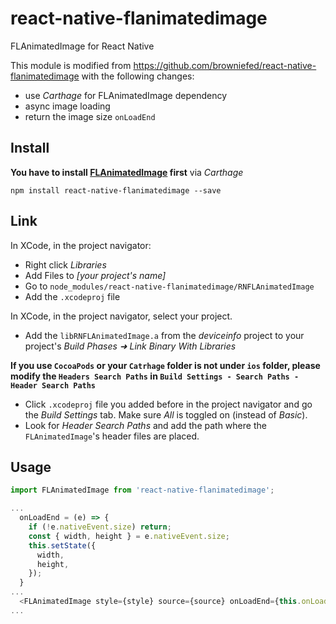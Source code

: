 # react-native-flanimatedimage
FLAnimatedImage for React Native

This module is modified from https://github.com/browniefed/react-native-flanimatedimage with the following changes: 
* use _Carthage_ for FLAnimatedImage dependency
* async image loading
* return the image size `onLoadEnd`

## Install

**You have to install [FLAnimatedImage](https://github.com/Flipboard/FLAnimatedImage) first** via _Carthage_

```shell
npm install react-native-flanimatedimage --save
```

## Link

In XCode, in the project navigator:
- Right click _Libraries_
- Add Files to _[your project's name]_
- Go to `node_modules/react-native-flanimatedimage/RNFLAnimatedImage`
- Add the `.xcodeproj` file

In XCode, in the project navigator, select your project.
- Add the `libRNFLAnimatedImage.a` from the _deviceinfo_ project to your project's _Build Phases ➜ Link Binary With Libraries_

**If you use `CocoaPods` or your `Catrhage` folder is not under `ios` folder, please modify the `Headers Search Paths` in `Build Settings - Search Paths - Header Search Paths`**
- Click `.xcodeproj` file you added before in the project navigator and go the _Build Settings_ tab. Make sure _All_ is toggled on (instead of _Basic_).
- Look for _Header Search Paths_ and add the path where the `FLAnimatedImage`'s header files are placed. 

## Usage

```js
import FLAnimatedImage from 'react-native-flanimatedimage';

...
  onLoadEnd = (e) => {
    if (!e.nativeEvent.size) return;
    const { width, height } = e.nativeEvent.size;
    this.setState({
      width,
      height,
    });
  }
...
  <FLAnimatedImage style={style} source={source} onLoadEnd={this.onLoadEnd} />
...
```
